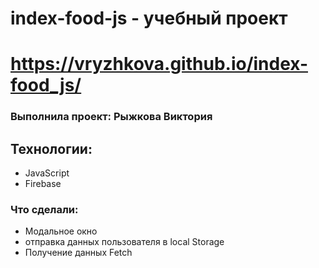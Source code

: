 # index-food-js - учебный проект

# https://vryzhkova.github.io/index-food_js/

### Выполнила проект: Рыжкова Виктория

## Технологии:
- JavaScript
- Firebase

### Что сделали:
- Модальное окно 
- отправка данных пользователя в local Storage
- Получение данных Fetch
